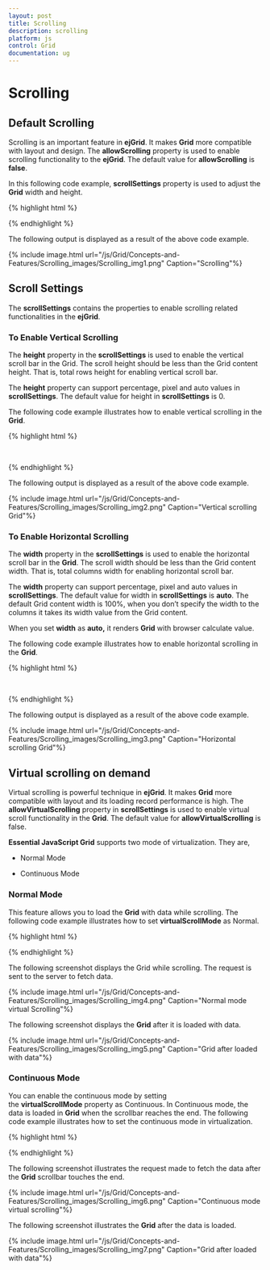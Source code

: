 ```yaml
---
layout: post
title: Scrolling
description: scrolling
platform: js
control: Grid
documentation: ug
---
```


# Scrolling

## Default Scrolling

Scrolling is an important feature in **ejGrid**. It makes **Grid** more compatible with layout and design. The **allowScrolling** property is used to enable scrolling functionality to the **ejGrid**. The default value for **allowScrolling** is **false**.

In this following code example, **scrollSettings** property is used to adjust the **Grid** width and height. 

{% highlight html %}


<div id ="Grid">
</div>
<script type="text/javascript">
  $(function () {
      $("#Grid").ejGrid({
          // the datasource "window.gridData" is referred from jsondata.min.js
          dataSource: ej.DataManager(window.gridData).executeLocal(ej.Query().take(30)),
          allowScrolling: true,
          scrollSettings: { width: 886, height: 300 },
          columns: [
                       { field: "OrderID", headerText: "Order ID", textAlign: ej.TextAlign.Right, width: 100 },
                       { field: "CustomerID", headerText: "Customer ID", width: 100 },
                       { field: "EmployeeID", headerText: "Employee ID", textAlign: ej.TextAlign.Right, width: 100 },
                       { field: "Freight", headerText: "Freight", textAlign: ej.TextAlign.Right, width: 100, format: "{0:C}" },
                       { field: "ShipCity", headerText: "Ship City", width: 100 },
                       { field: "ShipName", headerText: "Ship Name", width: 100 },
                       { field: "OrderDate", headerText: "Order Date", textAlign: ej.TextAlign.Right, format: "{0:MM/dd/yyyy}", width: 100 },
                       { field: "ShipCountry", headerText: "Ship Country", width: 100 },
                       { field: "ShipPostalCode", headerText: "Postal Code", textAlign: ej.TextAlign.Right, width: 100 },
                       { field: "Verified", headerText: "Verified", width: 100 }
          ]
      });
  });
</script>


{% endhighlight %}



The following output is displayed as a result of the above code example.

{% include image.html url="/js/Grid/Concepts-and-Features/Scrolling_images/Scrolling_img1.png" Caption="Scrolling"%}

## Scroll Settings

The **scrollSettings** contains the properties to enable scrolling related functionalities in the **ejGrid**.

### To Enable Vertical Scrolling

The **height** property in the **scrollSettings** is used to enable the vertical scroll bar in the Grid. The scroll height should be less than the Grid content height. That is, total rows height for enabling vertical scroll bar.

The **height** property can support percentage, pixel and auto values in **scrollSettings**. The default value for height in **scrollSettings** is 0.

The following code example illustrates how to enable vertical scrolling in the **Grid**. 

{% highlight html %}

  
<div id ="Grid">
</div>
<script type="text/javascript">
  $(function () {
      $("#Grid").ejGrid({
          // the datasource "window.gridData" is referred from jsondata.min.js
          dataSource: ej.DataManager(window.gridData).executeLocal(ej.Query().take(30)),
          allowScrolling: true,
          scrollSettings: { height: 300 },
          columns: [
                       { field: "OrderID", headerText: "Order ID", textAlign: ej.TextAlign.Right, width: 100 },
                       { field: "CustomerID", headerText: "Customer ID", width: 100 },
                       { field: "EmployeeID", headerText: "Employee ID", textAlign: ej.TextAlign.Right, width: 100 },
                       { field: "Freight", headerText: "Freight", textAlign: ej.TextAlign.Right, width: 100, format: "{0:C}" },
                       { field: "ShipCity", headerText: "Ship City", width: 100 },
                       { field: "ShipName", headerText: "Ship Name", width: 100 },
                       { field: "OrderDate", headerText: "Order Date", textAlign: ej.TextAlign.Right, format: "{0:MM/dd/yyyy}", width: 100 },
                       { field: "ShipCountry", headerText: "Ship Country", width: 100 },
                       { field: "ShipPostalCode", headerText: "Postal Code", textAlign: ej.TextAlign.Right, width: 100 },
                       { field: "Verified", headerText: "Verified", width: 100 }
          ]
      });
  });
</script>

{% endhighlight %}



The following output is displayed as a result of the above code example.

{% include image.html url="/js/Grid/Concepts-and-Features/Scrolling_images/Scrolling_img2.png" Caption="Vertical scrolling Grid"%}

### To Enable Horizontal Scrolling

The **width** property in the **scrollSettings** is used to enable the horizontal scroll bar in the **Grid**. The scroll width should be less than the Grid content width. That is, total columns width for enabling horizontal scroll bar.

The **width** property can support percentage, pixel and auto values in **scrollSettings**. The default value for width in **scrollSettings** is **auto**. The default Grid content width is 100%, when you don’t specify the width to the columns it takes its width value from the Grid content.

When you set **width** as **auto,** it renders **Grid** with browser calculate value.

The following code example illustrates how to enable horizontal scrolling in the **Grid**. 

{% highlight html %}

  
 <div id="Grid">
</div>
<script type="text/javascript">
  $(function () {
      $("#Grid").ejGrid({
          // the datasource "window.gridData" is referred from jsondata.min.js
          dataSource: ej.DataManager(window.gridData).executeLocal(ej.Query().take(30)),
          allowScrolling: true,
          scrollSettings: { width: 800 },
          columns: [
                       { field: "OrderID", headerText: "Order ID", textAlign: ej.TextAlign.Right, width: 100 },
                       { field: "CustomerID", headerText: "Customer ID", width: 100 },
                       { field: "EmployeeID", headerText: "Employee ID", textAlign: ej.TextAlign.Right, width: 100 },
                       { field: "Freight", headerText: "Freight", textAlign: ej.TextAlign.Right, width: 100, format: "{0:C}" },
                       { field: "ShipCity", headerText: "Ship City", width: 100 },
                       { field: "ShipName", headerText: "Ship Name", width: 100 },
                       { field: "OrderDate", headerText: "Order Date", textAlign: ej.TextAlign.Right, format: "{0:MM/dd/yyyy}", width: 100 },
                       { field: "ShipCountry", headerText: "Ship Country", width: 100 },
                       { field: "ShipPostalCode", headerText: "Postal Code", textAlign: ej.TextAlign.Right, width: 100 },
                       { field: "Verified", headerText: "Verified", width: 100 }
          ]
      });
  });
</script>

{% endhighlight %}



The following output is displayed as a result of the above code example.

{% include image.html url="/js/Grid/Concepts-and-Features/Scrolling_images/Scrolling_img3.png" Caption="Horizontal scrolling Grid"%}

## Virtual scrolling on demand

Virtual scrolling is powerful technique in **ejGrid**. It makes **Grid** more compatible with layout and its loading record performance is high. The **allowVirtualScrolling** property in **scrollSettings** is used to enable virtual scroll functionality in the **Grid**. The default value for **allowVirtualScrolling** is false.

**Essential JavaScript Grid** supports two mode of virtualization. They are,

* Normal Mode

* Continuous Mode

### Normal Mode

This feature allows you to load the **Grid** with data while scrolling. The following code example illustrates how to set **virtualScrollMode** as Normal.

{% highlight html %}

<div id ="Grid">
</div>
<script>
  $(function () {
      $("#Grid").ejGrid({
          dataSource: ej.DataManager("http://mvc.syncfusion.com/Services/Northwnd.svc/Orders"),
          allowScrolling: true,
          scrollSettings: { width: 0, height: 300, allowVirtualScrolling: true, virtualScrollMode: ej.Grid.VirtualScrollMode.Normal },
          columns: [
          { field: "OrderID", headerText: "Order ID", isPrimaryKey: true, textAlign: ej.TextAlign.Right },
          { field: "CustomerID", headerText: "Customer ID" },
          { field: "EmployeeID", headerText: "Employee ID", textAlign: ej.TextAlign.Right },
          { field: "Freight", headerText: "Freight", textAlign: ej.TextAlign.Right, format: "{0:C}" },
          { field: "ShipCity", headerText: "Ship City" },
          { field: "ShipName", headerText: "Ship Name" }
          ]
      });
  })
</script>


{% endhighlight %}



The following screenshot displays the Grid while scrolling. The request is sent to the server to fetch data.

{% include image.html url="/js/Grid/Concepts-and-Features/Scrolling_images/Scrolling_img4.png" Caption="Normal mode virtual Scrolling"%}

The following screenshot displays the **Grid** after it is loaded with data.

{% include image.html url="/js/Grid/Concepts-and-Features/Scrolling_images/Scrolling_img5.png" Caption="Grid after loaded with data"%}

### Continuous Mode

You can enable the continuous mode by setting the **virtualScrollMode** property as Continuous. In Continuous mode, the data is loaded in **Grid** when the scrollbar reaches the end. The following code example illustrates how to set the continuous mode in virtualization.

{% highlight html %}


<div id ="Grid">
</div>
<script>
  $(function () {
      $("#Grid").ejGrid({
          dataSource: ej.DataManager("http://mvc.syncfusion.com/Services/Northwnd.svc/Orders"),
          allowScrolling: true,
          scrollSettings: { width: 0, height: 300, allowVirtualScrolling: true, virtualScrollMode: ej.Grid.VirtualScrollMode.Continuous },
          columns: [
          { field: "OrderID", headerText: "Order ID", isPrimaryKey: true, textAlign: ej.TextAlign.Right },
          { field: "CustomerID", headerText: "Customer ID" },
          { field: "EmployeeID", headerText: "Employee ID", textAlign: ej.TextAlign.Right },
          { field: "Freight", headerText: "Freight", textAlign: ej.TextAlign.Right, format: "{0:C}" },
          { field: "ShipCity", headerText: "Ship City" },
          { field: "ShipName", headerText: "Ship Name" }
          ]
      });
  })
</script>


{% endhighlight %}



The following screenshot illustrates the request made to fetch the data after the **Grid** scrollbar touches the end.

{% include image.html url="/js/Grid/Concepts-and-Features/Scrolling_images/Scrolling_img6.png" Caption="Continuous mode virtual scrolling"%}

The following screenshot illustrates the **Grid** after the data is loaded.

{% include image.html url="/js/Grid/Concepts-and-Features/Scrolling_images/Scrolling_img7.png" Caption="Grid after loaded with data"%}

